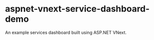 aspnet-vnext-service-dashboard-demo
===================================

An example services dashboard built using ASP.NET VNext.
